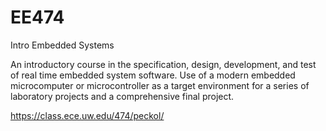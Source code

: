 # EE474
Intro Embedded Systems

An introductory course in the specification, design, development, and test of real time embedded system software. Use of a modern embedded microcomputer or microcontroller as a target environment for a series of laboratory projects and a comprehensive final project.

https://class.ece.uw.edu/474/peckol/
